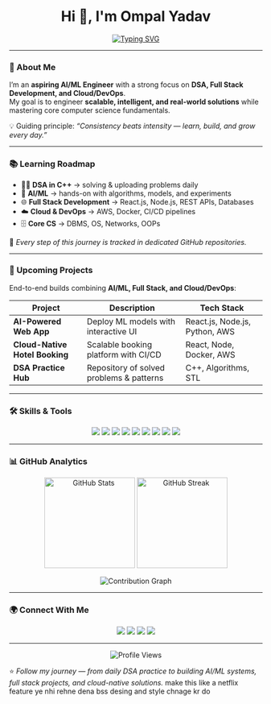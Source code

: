 <h1 align="center">Hi 👋, I'm Ompal Yadav</h1>

<p align="center">
  <a href="https://git.io/typing-svg">
    <img src="https://readme-typing-svg.herokuapp.com?font=Fira+Code&size=24&pause=1000&color=36BCF7&center=true&vCenter=true&width=700&lines=🚀+AI%2FML+Engineer+in+Progress;🌐+Full+Stack+Developer;☁️+Cloud+%26+DevOps+Explorer;📚+DSA+%26+Problem+Solving+Daily" alt="Typing SVG" />
  </a>
</p>

---

### 🌟 About Me  
I’m an **aspiring AI/ML Engineer** with a strong focus on **DSA, Full Stack Development, and Cloud/DevOps**.  
My goal is to engineer **scalable, intelligent, and real-world solutions** while mastering core computer science fundamentals.  

💡 Guiding principle: *“Consistency beats intensity — learn, build, and grow every day.”*  

---

### 📚 Learning Roadmap  
- 🧑‍💻 **DSA in C++** → solving & uploading problems daily  
- 🤖 **AI/ML** → hands-on with algorithms, models, and experiments  
- 🌐 **Full Stack Development** → React.js, Node.js, REST APIs, Databases  
- ☁️ **Cloud & DevOps** → AWS, Docker, CI/CD pipelines  
- 🗄️ **Core CS** → DBMS, OS, Networks, OOPs  

📌 *Every step of this journey is tracked in dedicated GitHub repositories.*  

---

### 🚀 Upcoming Projects  
End-to-end builds combining **AI/ML, Full Stack, and Cloud/DevOps**:  

| Project | Description | Tech Stack |
|---------|-------------|------------|
| **AI-Powered Web App** | Deploy ML models with interactive UI | React.js, Node.js, Python, AWS |
| **Cloud-Native Hotel Booking** | Scalable booking platform with CI/CD | React, Node, Docker, AWS |
| **DSA Practice Hub** | Repository of solved problems & patterns | C++, Algorithms, STL |

---

### 🛠️ Skills & Tools  
<p align="center">
  <img src="https://img.shields.io/badge/C++-00599C?style=for-the-badge&logo=c%2B%2B&logoColor=white"/>
  <img src="https://img.shields.io/badge/Python-3776AB?style=for-the-badge&logo=python&logoColor=white"/>
  <img src="https://img.shields.io/badge/JavaScript-F7DF1E?style=for-the-badge&logo=javascript&logoColor=black"/>
  <img src="https://img.shields.io/badge/React-61DAFB?style=for-the-badge&logo=react&logoColor=black"/>
  <img src="https://img.shields.io/badge/Node.js-339933?style=for-the-badge&logo=node.js&logoColor=white"/>
  <img src="https://img.shields.io/badge/MySQL-4479A1?style=for-the-badge&logo=mysql&logoColor=white"/>
  <img src="https://img.shields.io/badge/AWS-232F3E?style=for-the-badge&logo=amazon-aws&logoColor=white"/>
  <img src="https://img.shields.io/badge/Docker-2496ED?style=for-the-badge&logo=docker&logoColor=white"/>
  <img src="https://img.shields.io/badge/Git-F05032?style=for-the-badge&logo=git&logoColor=white"/>
</p>

---
### 📊 GitHub Analytics   
<p align="center">   
  <img src="https://github-readme-stats.vercel.app/api?username=ompalyadav&show_icons=true&theme=tokyonight" alt="GitHub Stats" height="180"/>   
  <img src="https://github-readme-streak-stats.herokuapp.com?user=ompalyadav&theme=tokyonight" alt="GitHub Streak" height="180"/> 
</p>  

<p align="center">   
  <img src="https://github-readme-activity-graph.vercel.app/graph?username=ompalyadav&theme=tokyo-night" alt="Contribution Graph"/> 
</p>


---

### 🌍 Connect With Me  
<p align="center">
  <a href="https://linkedin.com/in/ompalyadav"><img src="https://img.shields.io/badge/LinkedIn-0A66C2?style=for-the-badge&logo=linkedin&logoColor=white"/></a>
  <a href="mailto:ompalyadav.dev@gmail.com"><img src="https://img.shields.io/badge/Gmail-D14836?style=for-the-badge&logo=gmail&logoColor=white"/></a>
  <a href="https://leetcode.com/u/Ompal_Yadav"><img src="https://img.shields.io/badge/LeetCode-FFA116?style=for-the-badge&logo=leetcode&logoColor=black"/></a>
  <a href="https://www.geeksforgeeks.org/user/ompalyaqycg"><img src="https://img.shields.io/badge/GeeksforGeeks-0F9D58?style=for-the-badge&logo=geeksforgeeks&logoColor=white"/></a>
</p>

---

<p align="center">
  <img src="https://komarev.com/ghpvc/?username=ompalyadav&label=Profile%20Views&color=0e75b6&style=flat" alt="Profile Views"/>
</p>

⭐️ *Follow my journey — from daily DSA practice to building AI/ML systems, full stack projects, and cloud-native solutions.*  make this like a netflix feature ye nhi rehne dena bss desing and style chnage kr do 
